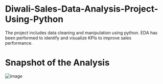 # Diwali-Sales-Data-Analysis-Project-Using-Python
The project includes data cleaning and manipulation using python. EDA has been performed to identify and visualize KPIs to improve sales performance.

# Snapshot of the Analysis
![image](https://github.com/cherchub/Diwali-Sales-Data-Analysis-Project-Using-Python/assets/100081376/44d97fc9-e6d4-4e8a-ae18-ec430816a05d)

